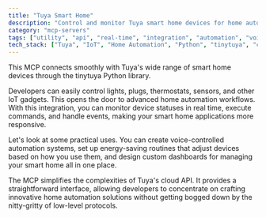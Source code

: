 ```yaml
---
title: "Tuya Smart Home"
description: "Control and monitor Tuya smart home devices for home automation, enabling voice commands and energy optimization scenarios."
category: "mcp-servers"
tags: ["utility", "api", "real-time", "integration", "automation", "voice control", "energy optimization", "dashboard"]
tech_stack: ["Tuya", "IoT", "Home Automation", "Python", "tinytuya", "cloud API"]
---
```


This MCP connects smoothly with Tuya's wide range of smart home devices through the tinytuya Python library.

Developers can easily control lights, plugs, thermostats, sensors, and other IoT gadgets. This opens the door to advanced home automation workflows. With this integration, you can monitor device statuses in real time, execute commands, and handle events, making your smart home applications more responsive.

Let's look at some practical uses. You can create voice-controlled automation systems, set up energy-saving routines that adjust devices based on how you use them, and design custom dashboards for managing your smart home all in one place.

The MCP simplifies the complexities of Tuya's cloud API. It provides a straightforward interface, allowing developers to concentrate on crafting innovative home automation solutions without getting bogged down by the nitty-gritty of low-level protocols.